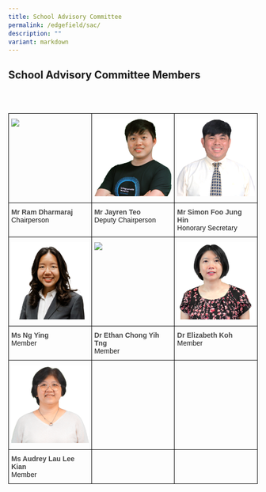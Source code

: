 ```yaml
---
title: School Advisory Committee
permalink: /edgefield/sac/
description: ""
variant: markdown
---
```

<h2>School Advisory Committee Members</h2><br><br>

<style type="text/css">
.tg  {border-collapse:collapse;border-spacing:0;}
.tg td{border-color:black;border-style:solid;border-width:1px;font-family:Arial, sans-serif;font-size:14px;
  overflow:hidden;padding:10px 5px;word-break:normal;}
.tg th{border-color:black;border-style:solid;border-width:1px;font-family:Arial, sans-serif;font-size:14px;
  font-weight:normal;overflow:hidden;padding:10px 5px;word-break:normal;}
.tg .tg-0lax{text-align:left;vertical-align:top; width: 33%;}
</style>
<table class="tg">
<thead>
  <tr>
    <th class="tg-0lax"><img style="width: 264" src="/images/sac%20chairperson.png"></th>
    <th class="tg-0lax"><img style="width: 264" src="/images/sac%20depchair.png"></th>
    <th class="tg-0lax"><img style="width: 264" src="/images/Simon_Foo_Jung_Hin.png"></th>
  </tr>
</thead>
<tbody>
  <tr>
    <td class="tg-0lax"><span style="font-weight:600;color:#484848">Mr Ram Dharmaraj</span><br>Chairperson</td>
    <td class="tg-0lax"><span style="font-weight:600;color:#484848">Mr Jayren Teo</span><br>Deputy Chairperson</td>
    <td class="tg-0lax"><span style="font-weight:600;color:#484848">Mr Simon Foo Jung Hin</span><br>Honorary Secretary</td>
  </tr>
  <tr>
    <td class="tg-0lax"><img style="width: 264" src="/images/sac-m1.png"></td>
    <td class="tg-0lax"><img style="width: 264" src="/images/sac-m2.png"></td>
    <td class="tg-0lax"><img style="width: 264" src="/images/sac-m4.png"></td>
  </tr>
  <tr>
    <td class="tg-0lax"><span style="font-weight:600;color:#484848">Ms Ng Ying</span><br>Member</td>
    <td class="tg-0lax"><span style="font-weight:600;color:#484848">Dr Ethan Chong Yih Tng</span><br>Member</td>
    <td class="tg-0lax"><span style="font-weight:600;color:#484848">Dr Elizabeth Koh</span><br>Member</td>
  </tr>
  <tr>
    <td class="tg-0lax"><img style="width: 264" src="/images/sac-m5.png"></td>
    <td class="tg-0lax"></td>
    <td class="tg-0lax"></td>
  </tr>
  <tr>
    <td class="tg-0lax"><span style="font-weight:600;color:#484848">Ms Audrey Lau Lee Kian</span><br>Member</td>
    <td class="tg-0lax"></td>
    <td class="tg-0lax"></td>
  </tr>
</tbody>
</table>